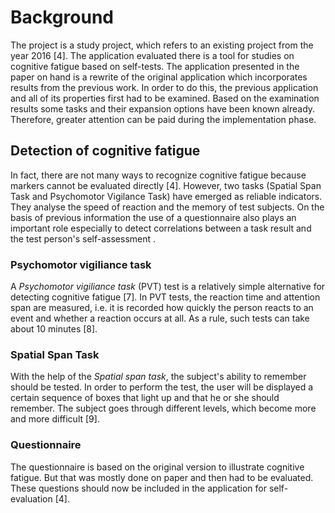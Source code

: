 # Background

The project is a study project, which refers to an existing
project from the year 2016 [4]. The application evaluated there is a tool for studies on cognitive fatigue based on self-tests. The application presented in the paper on hand is a rewrite of the original application which incorporates results from the previous work.
In order to do this, the previous application and all of its properties first had
to be examined. Based on the examination results some tasks and their
expansion options have been known already. Therefore, greater attention can be
paid during the implementation phase.

## Detection of cognitive fatigue

In fact, there are not many ways to recognize cognitive fatigue because
markers cannot be evaluated directly [4]. However, two tasks (Spatial Span Task and Psychomotor Vigilance Task) have emerged
as reliable indicators. They analyse the speed of reaction and the
memory of test subjects. On the basis of previous information the use of a
questionnaire also plays an important role especially to detect correlations
between a task result  and the test person's self-assessment .

### Psychomotor vigiliance task

A *Psychomotor vigiliance task* (PVT) test is a relatively simple alternative
for detecting cognitive fatigue [7]. In PVT tests, the reaction time and
attention span are measured, i.e. it is recorded how quickly the person reacts
to an event and whether a reaction occurs at all. As a rule, such tests can
take about 10 minutes [8].

### Spatial Span Task

With the help of the *Spatial span task*, the subject's ability to remember
should be tested. In order to perform the test, the user will be displayed a
certain sequence of boxes that light up and that he or she should remember.
The subject goes through different levels, which become more and more
difficult [9].

### Questionnaire

The questionnaire is based on the original version to illustrate cognitive
fatigue. But that was mostly done on paper and then had to be evaluated.
These questions should now be included in the application for self-evaluation
[4].

